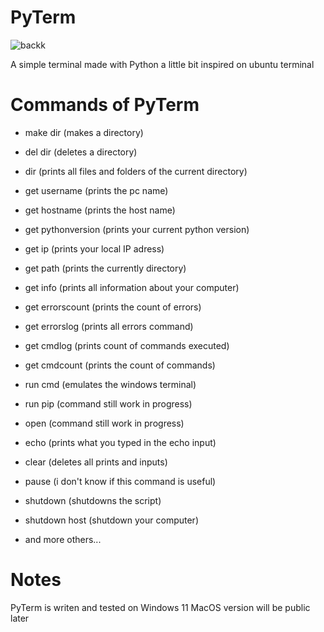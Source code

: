 # PyTerm

![backk](https://user-images.githubusercontent.com/108739871/212541448-066a27d6-fef3-400f-8409-38882b6901e9.png)

A simple terminal made with Python a little bit inspired on ubuntu terminal


# Commands of PyTerm
- make dir (makes a directory)
- del dir (deletes a directory)
- dir (prints all files and folders of the current directory)

- get username (prints the pc name)
- get hostname (prints the host name)
- get pythonversion (prints your current python version)
- get ip (prints your local IP adress)
- get path (prints the currently directory)
- get info (prints all information about your computer)
- get errorscount (prints the count of errors)
- get errorslog (prints all errors command)
- get cmdlog (prints count of commands executed)
- get cmdcount (prints the count of commands)

- run cmd (emulates the windows terminal)
- run pip (command still work in progress)
- open (command still work in progress)

- echo (prints what you typed in the echo input)
- clear (deletes all prints and inputs)
- pause (i don't know if this command is useful)
- shutdown (shutdowns the script)
- shutdown host (shutdown your computer)
- and more others...

# Notes

PyTerm is writen and tested on Windows 11 MacOS version will be public later


